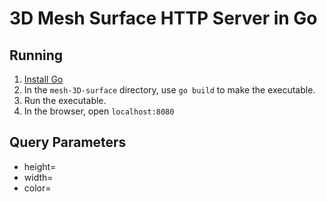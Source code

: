 # 3D Mesh Surface HTTP Server in Go

## Running
1. [Install Go](https://go.dev/doc/install)
2. In the `mesh-3D-surface` directory, use `go build` to make the executable.
3. Run the executable.
4. In the browser, open `localhost:8080`

## Query Parameters
- height=<number>
- width=<number>
- color=<color in HEX format>

